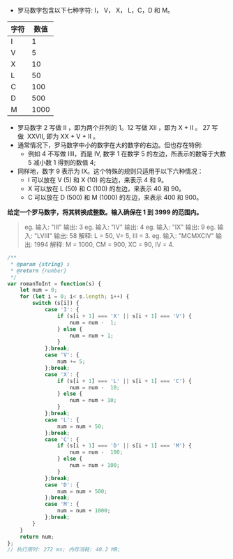 - 罗马数字包含以下七种字符: I， V， X， L，C，D 和 M。


| 字符 | 数值 |
 |-|-|
 | I  | 1 |
|V|5|
|X|10|
|L|50|
|C|100|
|D|500|
|M|1000|

- 罗马数字 2 写做 II ，即为两个并列的 1。12 写做 XII ，即为 X + II 。 27 写做  XXVII, 即为 XX + V + II 。
- 通常情况下，罗马数字中小的数字在大的数字的右边。但也存在特例:
	- 例如 4 不写做 IIII，而是 IV, 数字 1 在数字 5 的左边，所表示的数等于大数 5 减小数 1 得到的数值 4;
- 同样地，数字 9 表示为 IX。这个特殊的规则只适用于以下六种情况：
	- I 可以放在 V (5) 和 X (10) 的左边，来表示 4 和 9。
	- X 可以放在 L (50) 和 C (100) 的左边，来表示 40 和 90。
	- C 可以放在 D (500) 和 M (1000) 的左边，来表示 400 和 900。

**给定一个罗马数字，将其转换成整数。输入确保在 1 到 3999 的范围内。**

> eg. 输入: "III" 输出: 3
> eg. 输入: "IV" 输出: 4
> eg. 输入: "IX" 输出: 9
> eg. 输入: "LVIII" 输出: 58 解释: L = 50, V= 5, III = 3.
> eg. 输入: "MCMXCIV" 输出: 1994 解释: M = 1000, CM = 900, XC = 90, IV = 4.

```javascript
/**
 * @param {string} s
 * @return {number}
 */
var romanToInt = function(s) {
    let num = 0;
    for (let i = 0; i< s.length; i++) {
        switch (s[i]) {
            case 'I': {
                if (s[i + 1] === 'X' || s[i + 1] === 'V') {
                    num = num -  1;
                } else {
                    num = num + 1;
                }
            };break;
            case 'V': {
                num += 5;
            };break;
            case 'X': {
                if (s[i + 1] === 'L' || s[i + 1] === 'C') {
                    num = num -  10;
                } else {
                    num = num + 10;
                }
            };break;
            case 'L': {
                num = num + 50;
            };break;
            case 'C': {
                if (s[i + 1] === 'D' || s[i + 1] === 'M') {
                    num = num -  100;
                } else {
                    num = num + 100;
                }
            };break;
            case 'D': {
                num = num + 500;
            };break;
            case 'M': {
                num = num + 1000;
            };break;
        }
    }
    return num;
};
// 执行用时: 272 ms; 内存消耗: 40.2 MB;
```